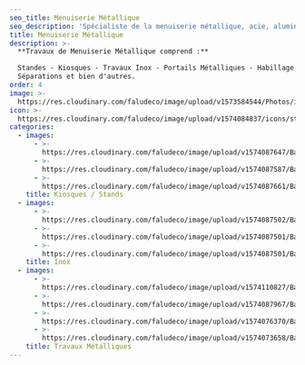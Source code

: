 ```yaml
---
seo_title: Menuiserie Métallique
seo_description: 'Spécialiste de la menuiserie métallique, acie, aluminium, verre, fenêtres'
title: Menuiserie Métallique
description: >-
  **Travaux de Menuiserie Métallique comprend :**

  Standes - Kiosques - Travaux Inox - Portails Métalliques - Habillage Murale -
  Séparations et bien d'autres.
order: 4
image: >-
  https://res.cloudinary.com/faludeco/image/upload/v1573584544/Photos/img329_pxqs3i.jpg
icon: >-
  https://res.cloudinary.com/faludeco/image/upload/v1574084837/icons/steel-icon_pbsk3a.jpg
categories:
  - images:
      - >-
        https://res.cloudinary.com/faludeco/image/upload/v1574087647/Banner/Alfa_Romeo1_kmxaye.jpg
      - >-
        https://res.cloudinary.com/faludeco/image/upload/v1574087587/Banner/WhatsApp_Image_2019-06-10_at_18.00.02_asagdh.jpg
      - >-
        https://res.cloudinary.com/faludeco/image/upload/v1574087661/Banner/CFG_Bank4_gnjy1b.jpg
    title: Kiosques / Stands
  - images:
      - >-
        https://res.cloudinary.com/faludeco/image/upload/v1574087502/Banner/WhatsApp_Image_2019-06-11_at_08.11.37_xosdhc.jpg
      - >-
        https://res.cloudinary.com/faludeco/image/upload/v1574087501/Banner/WhatsApp_Image_2019-06-11_at_08.11.37_1_opxkbu.jpg
      - >-
        https://res.cloudinary.com/faludeco/image/upload/v1574087501/Banner/WhatsApp_Image_2019-06-11_at_08.11.36_ct5owb.jpg
    title: Inox
  - images:
      - >-
        https://res.cloudinary.com/faludeco/image/upload/v1574110827/Banner/Escalier_PR_Media_zclm68.jpg
      - >-
        https://res.cloudinary.com/faludeco/image/upload/v1574087967/Banner/WhatsApp_Image_2019-06-11_at_08.20.11_19_j1gaeg.jpg
      - >-
        https://res.cloudinary.com/faludeco/image/upload/v1574076370/Banner/WhatsApp_Image_2019-06-11_at_08.20.11_18_assbtk.jpg
      - >-
        https://res.cloudinary.com/faludeco/image/upload/v1574073658/Banner/WhatsApp_Image_2019-06-10_at_18.00.01_nbkgmj.jpg
    title: Travaux Métalliques
---
```


